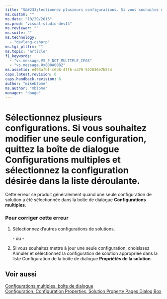 ```yaml
---
title: "S&#233;lectionnez plusieurs configurations. Si vous souhaitez modifier une seule configuration, quittez la bo&#238;te de dialogue Configurations multiples et s&#233;lectionnez la configuration d&#233;sir&#233;e dans la liste d&#233;roulante. | Microsoft Docs"
ms.custom: ""
ms.date: "10/29/2016"
ms.prod: "visual-studio-dev14"
ms.reviewer: ""
ms.suite: ""
ms.technology: 
  - "devlang-csharp"
ms.tgt_pltfrm: ""
ms.topic: "article"
f1_keywords: 
  - "vs.message.VS_E_NOT_MULTIPLE_CFGS"
  - "vs.message.0x800A00B2"
ms.assetid: e493afbf-c6b8-4ff6-aa70-522636e7b524
caps.latest.revision: 6
caps.handback.revision: 6
author: "mikeblome"
ms.author: "mblome"
manager: "douge"
---
```

# S&#233;lectionnez plusieurs configurations. Si vous souhaitez modifier une seule configuration, quittez la bo&#238;te de dialogue Configurations multiples et s&#233;lectionnez la configuration d&#233;sir&#233;e dans la liste d&#233;roulante.
Cette erreur se produit généralement quand une seule configuration de solution a été sélectionnée dans la boîte de dialogue **Configurations multiples**.  
  
### Pour corriger cette erreur  
  
1.  Sélectionnez d’autres configurations de solutions.  
  
     \- ou \-  
  
2.  Si vous souhaitez mettre à jour une seule configuration, choisissez Annuler et sélectionnez la configuration de solution appropriée dans la liste Configuration de la boîte de dialogue **Propriétés de la solution**.  
  
## Voir aussi  
 [Configurations multiples, boîte de dialogue](http://msdn.microsoft.com/fr-fr/f3a84a85-903e-4997-8c53-82e8888e21b6)   
 [Configuration, Configuration Properties, Solution Property Pages Dialog Box](http://msdn.microsoft.com/fr-fr/51d285ef-84a0-4a26-8ae1-c1aae9d81859)